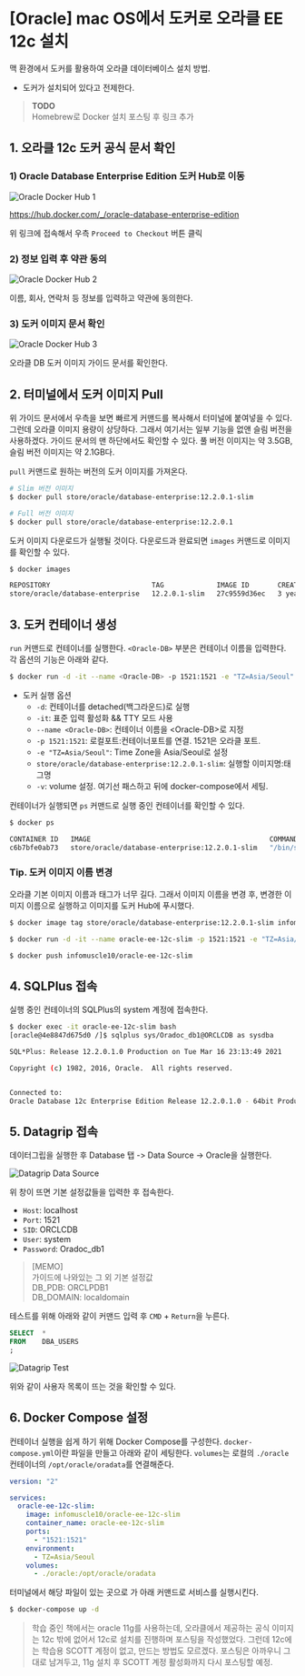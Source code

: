 # [Oracle] mac OS에서 도커로 오라클 EE 12c 설치

맥 환경에서 도커를 활용하여 오라클 데이터베이스 설치 방법.
- 도커가 설치되어 있다고 전제한다.

> **TODO**  
> Homebrew로 Docker 설치 포스팅 후 링크 추가


## 1. 오라클 12c 도커 공식 문서 확인

### 1) Oracle Database Enterprise Edition 도커 Hub로 이동

![Oracle Docker Hub 1](./image1.png)
<!-- [##_Image|kage@pcUxd/btq0iWSHXaf/kTPOkCk4N9y26YTam6ZX6K/img.png|alignCenter|width="100%"|_##] -->

https://hub.docker.com/_/oracle-database-enterprise-edition

위 링크에 접속해서 우측 `Proceed to Checkout` 버튼 클릭

### 2) 정보 입력 후 약관 동의

![Oracle Docker Hub 2](./image2.png)
<!-- [##_Image|kage@bx6qJn/btq0kEqsMZX/875e8pZMI5oCh8d98kB9K1/img.png|alignCenter|width="100%"|_##] -->


이름, 회사, 연락처 등 정보를 입력하고 약관에 동의한다.

### 3) 도커 이미지 문서 확인

![Oracle Docker Hub 3](./image3.png)
<!-- [##_Image|kage@dTyHsE/btq0kDd3rq4/pOVKKf6xQ202WM2SkVmVw0/img.png|alignCenter|width="100%"|_##] -->

오라클 DB 도커 이미지 가이드 문서를 확인한다.


## 2. 터미널에서 도커 이미지 Pull

위 가이드 문서에서 우측을 보면 빠르게 커맨드를 복사해서 터미널에 붙여넣을 수 있다. 그런데 오라클 이미지 용량이 상당하다. 그래서 여기서는 일부 기능을 없앤 슬림 버전을 사용하겠다. 가이드 문서의 맨 하단에서도 확인할 수 있다. 풀 버전 이미지는 약 3.5GB, 슬림 버전 이미지는 약 2.1GB다.

 `pull` 커맨드로 원하는 버전의 도커 이미지를 가져온다.

```bash
# Slim 버전 이미지
$ docker pull store/oracle/database-enterprise:12.2.0.1-slim

# Full 버전 이미지 
$ docker pull store/oracle/database-enterprise:12.2.0.1
```

도커 이미지 다운로드가 실행될 것이다. 다운로드과 완료되면 `images` 커맨드로 이미지를 확인할 수 있다.

```bash
$ docker images

REPOSITORY                         TAG             IMAGE ID       CREATED        SIZE
store/oracle/database-enterprise   12.2.0.1-slim   27c9559d36ec   3 years ago    2.08GB
```


## 3. 도커 컨테이너 생성 

`run` 커맨드로 컨테이너를 실행한다. `<Oracle-DB>` 부분은 컨테이너 이름을 입력한다. 각 옵션의 기능은 아래와 같다.

```bash
$ docker run -d -it --name <Oracle-DB> -p 1521:1521 -e "TZ=Asia/Seoul" store/oracle/database-enterprise:12.2.0.1-slim
```

- 도커 실행 옵션
    - `-d`: 컨테이너를 detached(백그라운드)로 실행
    - `-it`: 표준 입력 활성화 && TTY 모드 사용
    - `--name <Oracle-DB>`: 컨테이너 이름을 \<Oracle-DB\>로 지정
    - `-p 1521:1521`: 로컬포트:컨테이너포트를 연결. 1521은 오라클 포트.
    - `-e "TZ=Asia/Seoul"`: Time Zone을 Asia/Seoul로 설정 
    - `store/oracle/database-enterprise:12.2.0.1-slim`: 실행할 이미지명:태그명
    - `-v`: volume 설정. 여기선 패스하고 뒤에 docker-compose에서 세팅.

컨테이너가 실행되면 `ps` 커맨드로 실행 중인 컨테이너를 확인할 수 있다.

```bash
$ docker ps

CONTAINER ID   IMAGE                                            COMMAND                  CREATED         STATUS                            PORTS                              NAMES
c6b7bfe0ab73   store/oracle/database-enterprise:12.2.0.1-slim   "/bin/sh -c '/bin/ba…"   3 seconds ago   Up 2 seconds (health: starting)   0.0.0.0:1521->1521/tcp, 5500/tcp   oracle-slim
```

### Tip. 도커 이미지 이름 변경

오라클 기본 이미지 이름과 태그가 너무 길다. 그래서 이미지 이름을 변경 후, 변경한 이미지 이름으로 실행하고 이미지를 도커 Hub에 푸시했다.

```bash
$ docker image tag store/oracle/database-enterprise:12.2.0.1-slim infomuscle10/oracle-ee-12c-slim

$ docker run -d -it --name oracle-ee-12c-slim -p 1521:1521 -e "TZ=Asia/Seoul" infomuscle10/oracle-ee-12c-slim 

$ docker push infomuscle10/oracle-ee-12c-slim
```


## 4. SQLPlus 접속

실행 중인 컨테이너의 SQLPlus의 system 계정에 접속한다. 

```bash
$ docker exec -it oracle-ee-12c-slim bash
[oracle@4e8847d675d0 /]$ sqlplus sys/Oradoc_db1@ORCLCDB as sysdba

SQL*Plus: Release 12.2.0.1.0 Production on Tue Mar 16 23:13:49 2021

Copyright (c) 1982, 2016, Oracle.  All rights reserved.


Connected to:
Oracle Database 12c Enterprise Edition Release 12.2.0.1.0 - 64bit Production
```


## 5. Datagrip 접속

데이터그립을 실행한 후 Database 탭 -> Data Source -> Oracle을 실행한다.

![Datagrip Data Source](./image4.png)
<!-- [##_Image|kage@blnMKG/btq0oKiWcrw/jVDKd80sAu67Fi0LMKQdd1/img.png|alignCenter|width="100%"|_##] -->

위 창이 뜨면 기본 설정값들을 입력한 후 접속한다.

- `Host`: localhost
- `Port`: 1521
- `SID`: ORCLCDB
- `User`: system
- `Password`: Oradoc_db1

> [MEMO]  
> 가이드에 나와있는 그 외 기본 설정값  
> DB_PDB: ORCLPDB1  
> DB_DOMAIN: localdomain

테스트를 위해 아래와 같이 커맨드 입력 후 `CMD` + `Return`을 누른다. 

```sql
SELECT  *
FROM    DBA_USERS
;
```

![Datagrip Test](./image5.png)
<!-- [##_Image|kage@bPMfLP/btq0qz826ry/aX5XC07bGYUpE98jyhBAGk/img.png|alignCenter|width="100%"|_##] -->

위와 같이 사용자 목록이 뜨는 것을 확인할 수 있다.


## 6. Docker Compose 설정

컨테이너 실행을 쉽게 하기 위해 Docker Compose를 구성한다. `docker-compose.yml`이란 파일을 만들고 아래와 같이 세팅한다. `volumes`는 로컬의 `./oracle` 컨테이너의 `/opt/oracle/oradata`를 연결해준다.

```yml
version: "2"

services:
  oracle-ee-12c-slim:
    image: infomuscle10/oracle-ee-12c-slim
    container_name: oracle-ee-12c-slim
    ports:
      - "1521:1521"
    environment:
      - TZ=Asia/Seoul
    volumes:
      - ./oracle:/opt/oracle/oradata
```

터미널에서 해당 파일이 있는 곳으로 가 아래 커맨드로 서비스를 실행시킨다. 

```bash
$ docker-compose up -d
```

> 학습 중인 책에서는 oracle 11g를 사용하는데, 오라클에서 제공하는 공식 이미지는 12c 밖에 없어서 12c로 설치를 진행하며 포스팅을 작성했었다. 그런데 12c에는 학습용 SCOTT 계정이 없고, 만드는 방법도 모르겠다. 포스팅은 아까우니 그대로 남겨두고, 11g 설치 후 SCOTT 계정 활성화까지 다시 포스팅할 예정.